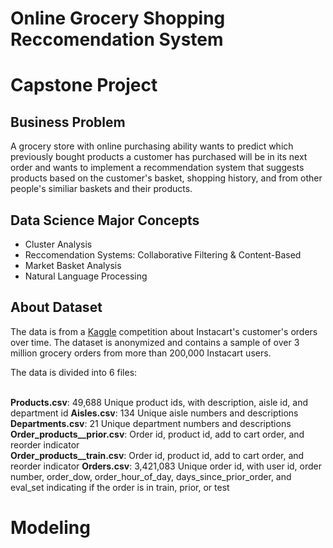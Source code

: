 # Online Grocery Shopping Reccomendation System
# Capstone Project
## Business Problem
A grocery store with online purchasing ability wants to predict which previously bought products a customer has purchased will be in its next order and wants to implement a recommendation system that suggests products based on the customer's basket, shopping history, and from other people's similiar baskets and their products. 

## Data Science Major Concepts

  * Cluster Analysis
  * Reccomendation Systems: Collaborative Filtering & Content-Based
  * Market Basket Analysis
  * Natural Language Processing

## About Dataset
The data is from a [Kaggle](https://www.kaggle.com/competitions/instacart-market-basket-analysis/code) competition about Instacart's customer's orders over time. The dataset is anonymized and contains a sample of over 3 million grocery orders from more than 200,000 Instacart users. 

The data is divided into 6 files:  
<br/>

**Products.csv**: 49,688 Unique product ids, with description, aisle id, and department id
**Aisles.csv**: 134 Unique aisle numbers and descriptions  
**Departments.csv**: 21 Unique department numbers and descriptions  
**Order_products__prior.csv**: Order id, product id, add to cart order, and reorder indicator  
**Order_products__train.csv**: Order id, product id, add to cart order, and reorder indicator
**Orders.csv**: 3,421,083 Unique order id, with user id, order number, order_dow, order_hour_of_day, days_since_prior_order, and eval_set indicating if the order is in train, prior, or test 

# Modeling
